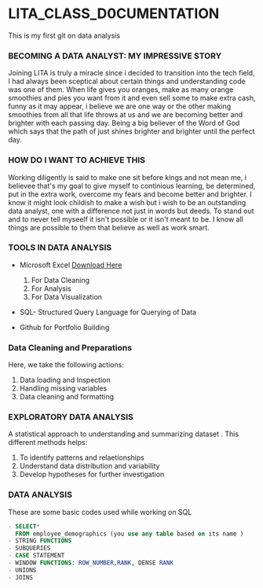 # LITA_CLASS_D0CUMENTATION
This is my first git on data analysis

### BECOMING A DATA ANALYST: MY IMPRESSIVE STORY
Joining LITA is truly a miracle since i decided to transition into the tech field, I had always been sceptical about certain things and understanding code was one of them. 
When life gives you oranges, make as many orange smoothies and pies you want from it and even sell some to make extra cash, funny as it may appear, i believe we are one way or the other making smoothies from all that life throws at us and we are becoming better and brighter with each passing day.
Being a big believer of the Word of God which says that the path of just shines brighter and brighter until the perfect day.


### HOW DO I WANT TO ACHIEVE THIS 
Working diligently is said to make one sit before kings and not mean me, i believee that's my goal to give myself to continious learning, be determined, put in the extra work, overcome my fears and become better and brighter. 
I know it might look childish to make a wish but i wish to be an outstanding data analyst, one with a difference not just in words but deeds. To stand out and to never tell myseelf it isn't possible or it isn't meant to be.
I know all things are possible to them that believe as well as work smart.


### TOOLS IN DATA ANALYSIS
- Microsoft Excel [Download Here](https://www.microsoft.com)
  
  1. For Data Cleaning
  2. For Analysis
  3. For Data Visualization
 
    
- SQL- Structured Query Language for Querying of Data

  
- Github for Portfolio Building


### Data Cleaning and Preparations
Here, we take the following actions: 
1. Data loading and Inspection
2. Handling missing variables
3. Data cleaning and formatting


### EXPLORATORY DATA ANALYSIS
A statistical approach to understanding and summarizing dataset . This different methods helps:
1. To identify patterns and relaetionships
2. Understand data distribution and variability
3. Develop hypotheses for further investigation


### DATA ANALYSIS
These are some basic codes used while working on SQL
``` SQL
- SELECT*
  FROM employee_demographics (you use any table based on its name )
- STRING FUNCTIONS
- SUBQUERIES
- CASE STATEMENT
- WINDOW FUNCTIONS: ROW_NUMBER,RANK, DENSE RANK
- UNIONS
- JOINS
  
